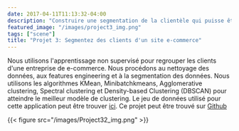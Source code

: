 ```yaml
---
date: 2017-04-11T11:13:32-04:00
description: "Construire une segmentation de la clientèle qui puisse être utilisée dans des campagnes de communication quotidiennes."
featured_image: "/images/project3_img.png"
tags: ["scene"]
title: "Projet 3: Segmentez des clients d'un site e-commerce"
---
```


Nous utilisons l'apprentissage non supervisé pour regrouper les clients d'une entreprise de e-commerce. Nous procédons au nettoyage des données, aux features engineering et à la segmentation des données. Nous utilisons les algorithmes KMean, Minibatchkmeans, Agglomerative clustering, Spectral clustering et Density-based Clustering (DBSCAN) pour atteindre le meilleur modèle de clustering. Le jeu de données utilisé pour cette application peut être trouver [ici](https://www.kaggle.com/olistbr/brazilian-ecommerce). Ce projet peut être trouvé sur [Github](https://github.com/daidi06/Project3)

{{< figure src="/images/Project32_img.png" >}}
